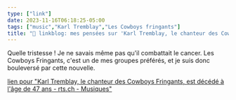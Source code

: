 ```yaml
---
type: ["link"]
date: 2023-11-16T06:18:25-05:00
tags: ["music","Karl Tremblay","Les Cowboys fringants"]
title: "🔗 linkblog: mes pensées sur 'Karl Tremblay, le chanteur des Cowboys Fringants, est décédé à l'âge de 47 ans - rts.ch - Musiques'"
---
```

Quelle tristesse ! Je ne savais même pas qu'il combattait le cancer. Les Cowboys Fringants, c'est un de mes groupes préférés, et je suis donc bouleversé par cette nouvelle.

[lien pour "Karl Tremblay, le chanteur des Cowboys Fringants, est décédé à l'âge de 47 ans - rts.ch - Musiques"](https://www.rts.ch/info/culture/musiques/14474094-karl-tremblay-le-chanteur-des-cowboys-fringants-est-decede-a-l-age-de-47-ans.html?rts_source=rss_t)
